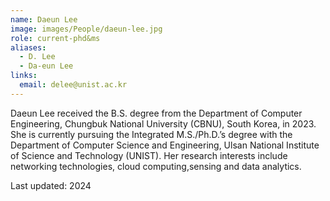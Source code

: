```yaml
---
name: Daeun Lee 
image: images/People/daeun-lee.jpg
role: current-phd&ms 
aliases:
  - D. Lee
  - Da-eun Lee  
links:
  email: delee@unist.ac.kr
---
```


Daeun Lee received the B.S. degree from the Department of Computer Engineering, Chungbuk National University (CBNU), South Korea, in 2023. She is currently pursuing the Integrated M.S./Ph.D.’s degree with the Department of Computer Science and Engineering, Ulsan National Institute of Science and Technology (UNIST). Her research interests include networking technologies, cloud computing,sensing and data analytics.

Last updated: 2024